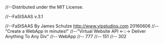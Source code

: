 //--Distributed under the MIT License.

//--FaStSAAS v.3.1

//--FaStSAAS By James Schulze http://www.vipstudios.com 20160606
//--            "Create a WebApp in minutes!"
//--"Virtual Website API <-::-> Deliver Anything To Any Div"
//--                     WebApp
//--                      777
//--                      151
//--                      302
